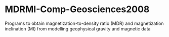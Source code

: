 # MDRMI-Comp-Geosciences2008
Programs to obtain magnetization-to-density ratio (MDR) and magnetization inclination (MI) from modelling geophysical gravity and magnetic data
